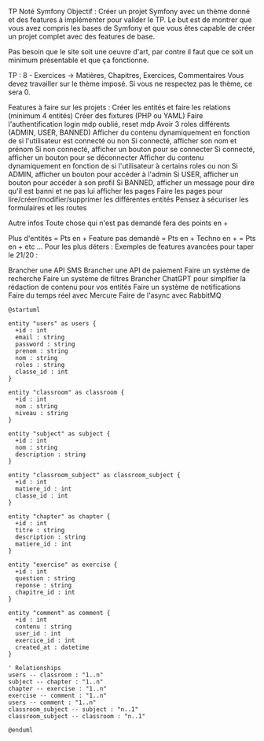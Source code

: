 TP Noté Symfony
Objectif :
Créer un projet Symfony avec un thème donné et des features à implémenter pour valider le TP. Le but est de montrer que vous avez compris les bases de Symfony et que vous êtes capable de créer un projet complet avec des features de base.

Pas besoin que le site soit une oeuvre d'art, par contre il faut que ce soit un minimum présentable et que ça fonctionne.

TP :
8 - Exercices -> Matières, Chapitres, Exercices, Commentaires
Vous devez travailler sur le thème imposé. Si vous ne respectez pas le thème, ce sera 0.

Features à faire sur les projets :
Créer les entités et faire les relations (minimum 4 entités)
Créer des fixtures (PHP ou YAML)
Faire l'authentification
login
mdp oublié, reset mdp
Avoir 3 roles différents (ADMIN, USER, BANNED)
Afficher du contenu dynamiquement en fonction de si l'utilisateur est connecté ou non
Si connecté, afficher son nom et prénom
Si non connecté, afficher un bouton pour se connecter
Si connecté, afficher un bouton pour se déconnecter
Afficher du contenu dynamiquement en fonction de si l'utilisateur à certains roles ou non
Si ADMIN, afficher un bouton pour accéder à l'admin
Si USER, afficher un bouton pour accéder à son profil
Si BANNED, afficher un message pour dire qu'il est banni et ne pas lui afficher les pages
Faire les pages pour lire/créer/modifier/supprimer les différentes entités
Pensez à sécuriser les formulaires et les routes

Autre infos
Toute chose qui n'est pas demandé fera des points en +

Plus d'entités = Pts en +
Feature pas demandé = Pts en +
Techno en + = Pts en +
etc ...
Pour les plus déters :
Exemples de features avancées pour taper le 21/20 :

Brancher une API SMS
Brancher une API de paiement
Faire un système de recherche
Faire un système de filtres
Brancher ChatGPT pour simplfier la rédaction de contenu pour vos entités
Faire un système de notifications
Faire du temps réel avec Mercure
Faire de l'async avec RabbitMQ

```uml
@startuml

entity "users" as users {
  +id : int
  email : string
  password : string
  prenom : string
  nom : string
  roles : string
  classe_id : int
}

entity "classroom" as classroom {
  +id : int
  nom : string
  niveau : string
}

entity "subject" as subject {
  +id : int
  nom : string
  description : string
}

entity "classroom_subject" as classroom_subject {
  +id : int
  matiere_id : int
  classe_id : int
}

entity "chapter" as chapter {
  +id : int
  titre : string
  description : string
  matiere_id : int
}

entity "exercise" as exercise {
  +id : int
  question : string
  reponse : string
  chapitre_id : int
}

entity "comment" as comment {
  +id : int
  contenu : string
  user_id : int
  exercice_id : int
  created_at : datetime
}

' Relationships
users -- classroom : "1..n"
subject -- chapter : "1..n"
chapter -- exercise : "1..n"
exercise -- comment : "1..n"
users -- comment : "1..n"
classroom_subject -- subject : "n..1"
classroom_subject -- classroom : "n..1"

@enduml
```
